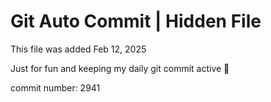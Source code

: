 # Git Auto Commit | Hidden File

This file was added Feb 12, 2025

Just for fun and keeping my daily git commit active 🤪

commit number: 2941
